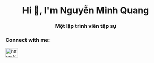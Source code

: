 <h1 align="center">Hi 👋, I'm Nguyễn Minh Quang</h1>
<h3 align="center">Một lập trình viên tập sự</h3>

<h3 align="left">Connect with me:</h3>
<p align="left">
<a href="https://fb.com/https://www.facebook.com/minhquang.nguyen17082004" target="blank"><img align="center" src="https://raw.githubusercontent.com/rahuldkjain/github-profile-readme-generator/master/src/images/icons/Social/facebook.svg" alt="https://www.facebook.com/minhquang.nguyen17082004" height="30" width="40" /></a>
</p>
